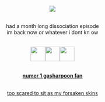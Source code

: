 <div align="center">
  
![](https://komarev.com/ghpvc/?username=gentlehandsplease&style=flat-square&label=profile_views&color=000000)

<br>had a month long dissociation episode
<br>im back now or whatever i dont kn ow


<br><a href="https://rentry.co/splitego"><img src="https://64.media.tumblr.com/4ed0d5fb56ae43119bfbf90d04df898e/891b3ce5ff305b33-3a/s400x600/9cb574f77ebbc67afcf27eb4430b10b7ae9dc92f.pnj" height="40"/><a href="https://youvegotmail.atabook.org/"><img src="https://64.media.tumblr.com/7c2b604394b09b03218f538ebc3dd09c/891b3ce5ff305b33-d6/s400x600/ae496fcd5759fe2ac3056dbcf91a8d49376fa360.pnj" height="40"/><a href="https://discordapp.com/users/610227726699200513"><img src="https://64.media.tumblr.com/07c232e78d14300b1e569228a8358e19/891b3ce5ff305b33-11/s400x600/074047ae021695a4c7781a2f4fb9b6217f71a24e.pnj" height="40"/>

<br>**numer 1 gasharpoon fan**

<br>too scared to sit  as my forsaken skins
